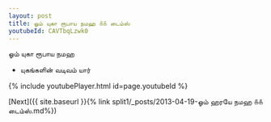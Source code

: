 ```yaml
---
layout: post
title: ஓம் யுகா ரூபாய நமஹ ௧௧ டைம்ஸ்
youtubeId: CAVTbqLzwk0
---
```

 
 
 ஓம் யுகா ரூபாய நமஹ  
 
 -  யுகங்களின் வடிவம் யார் 
 
  
 
  
 
 
 
 
 
 


{% include youtubePlayer.html id=page.youtubeId %}
 
[Next]({{ site.baseurl }}{% link  split1/_posts/2013-04-19-ஓம் ஹரயே நமஹ ௧௧ டைம்ஸ்.md%})
 
